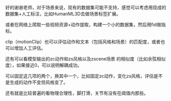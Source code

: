 好的谢谢老师，对于场景来说，现有的数据集可能不支持，感觉可以考虑用现成的数据集+人工标注，比如HumanML3D去做场景标签扩展。

或者在网络上爬取一些视频资源+动作提取，构建一个小的数据集，然后用fid做指标。

clip（motionClip）也可以评估动作和文本（包括风格和场景）的匹配度，或者也可以增加人工评估。

还有可以看模型输出的zc动作和zs风格以及zscene场景 的相似度（比如余弦相似度），如果接近0，可以说明解耦成功。

可以固定这几项的两个，换其中一个，比如固定zc动作，变化zs风格，评估是不是生成的动作不变但风格变了。

还有就是比较普遍的看物理合理性，脚打滑，关节有没有在阈值内那些。